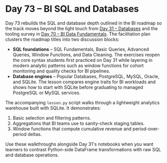 # Day 73 – BI SQL and Databases

Day 73 rebuilds the SQL and database depth outlined in the BI roadmap so the
track moves beyond the light touch from [Day 31 – Databases](../Day_31_Databases/README.md)
and the tooling survey in [Day 70 – BI Data Fundamentals](../Day_70_BI_Data_Fundamentals/README.md).
The facilitation plan clusters the roadmap titles into two discussion blocks:

- **SQL foundations** – SQL Fundamentals, Basic Queries, Advanced Queries,
  Window Functions, and Data Cleaning. The exercises reopen the core syntax
  students first practiced on Day 31 while layering in modern analytic patterns
  such as window functions for cohort monitoring and quality checks for BI
  pipelines.
- **Database engines** – Popular Databases, PostgreSQL, MySQL, Oracle, and
  SQLite. The lesson compares engine traits for BI workloads and shows how to
  start with SQLite before graduating to managed PostgreSQL or MySQL services.

The accompanying `lesson.py` script walks through a lightweight analytics
warehouse built with SQLite. It demonstrates:

1. Basic selection and filtering patterns.
2. Aggregations that BI teams use to sanity-check staging tables.
3. Window functions that compute cumulative revenue and period-over-period
   deltas.

Use these walkthroughs alongside Day 31's notebooks when you want learners to
contrast Python-side DataFrame transformations with raw SQL and database
operations.
